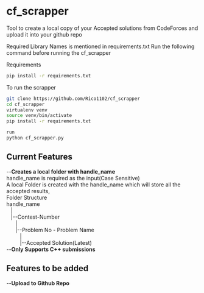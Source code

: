 # cf_scrapper
Tool to create a local copy of your Accepted solutions from CodeForces and upload it into your github repo


Required Library Names is mentioned in requirements.txt
Run the following command before running the cf_scrapper

Requirements
```bash
pip install -r requirements.txt
```

To run the scrapper

```bash
git clone https://github.com/Rico1102/cf_scrapper
cd cf_scrapper
virtualenv venv
source venv/bin/activate
pip install -r requirements.txt

run
python cf_scrapper.py
```

## Current Features
--**Creates a local folder with handle_name**\
	handle_name is required as the input(Case Sensitive)\
	A local Folder is created with the handle_name which will store all the accepted results,\
	Folder Structure\
	handle_name\
		&nbsp;&nbsp;&nbsp;|\
		&nbsp;&nbsp;&nbsp;|--Contest-Number\
			&nbsp;&nbsp;&nbsp;&nbsp;&nbsp;&nbsp;|\
			&nbsp;&nbsp;&nbsp;&nbsp;&nbsp;&nbsp;|--Problem No - Problem Name\
				&nbsp;&nbsp;&nbsp;&nbsp;&nbsp;&nbsp;&nbsp;&nbsp;&nbsp;|\
				&nbsp;&nbsp;&nbsp;&nbsp;&nbsp;&nbsp;&nbsp;&nbsp;&nbsp;|--Accepted Solution(Latest)\
--**Only Supports C++ submissions**


## Features to be added
--**Upload to Github Repo**
